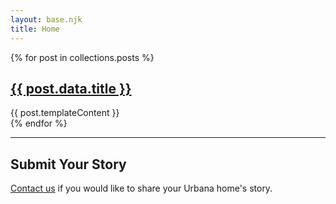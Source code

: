 ```yaml
---
layout: base.njk
title: Home
---
```


{% for post in collections.posts %}
<div class="post">
  <h2><a href="{{ post.url }}">{{ post.data.title }}</a></h2>
  <!-- <p><em>{{ post.date | date: "%B %d, %Y" }}</em></p> -->
  {{ post.templateContent }}
</div>
{% endfor %}

---

## Submit Your Story

[Contact us](/contact) if you would like to share your Urbana home's story.